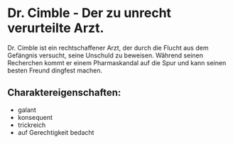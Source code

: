 # Dr. Cimble - Der zu unrecht verurteilte Arzt.

Dr. Cimble ist ein rechtschaffener Arzt, der durch die Flucht aus dem Gefängnis versucht, seine Unschuld zu beweisen.
Während seinen Recherchen kommt er einem Pharmaskandal auf die Spur und kann seinen besten Freund dingfest machen.

## Charaktereigenschaften:
* galant
* konsequent
* trickreich
* auf Gerechtigkeit bedacht


